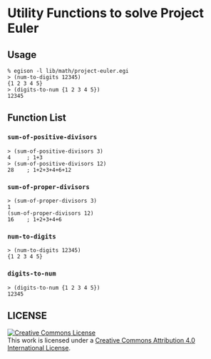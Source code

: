 # Utility Functions to solve Project Euler

## Usage

```
% egison -l lib/math/project-euler.egi
> (num-to-digits 12345)
{1 2 3 4 5}
> (digits-to-num {1 2 3 4 5})
12345
```

## Function List

### `sum-of-positive-divisors`

```
> (sum-of-positive-divisors 3)
4     ; 1+3
> (sum-of-positive-divisors 12)
28    ; 1+2+3+4+6+12
```
### `sum-of-proper-divisors`

```
> (sum-of-proper-divisors 3)
1
(sum-of-proper-divisors 12)
16    ; 1+2+3+4+6
```

### `num-to-digits`

```
> (num-to-digits 12345)
{1 2 3 4 5}
```

### `digits-to-num`

```
> (digits-to-num {1 2 3 4 5})
12345
```

## LICENSE

<a rel="license" href="http://creativecommons.org/licenses/by/4.0/"><img alt="Creative Commons License" style="border-width:0" src="https://i.creativecommons.org/l/by/4.0/88x31.png" /></a><br />This work is licensed under a <a rel="license" href="http://creativecommons.org/licenses/by/4.0/">Creative Commons Attribution 4.0 International License</a>.
